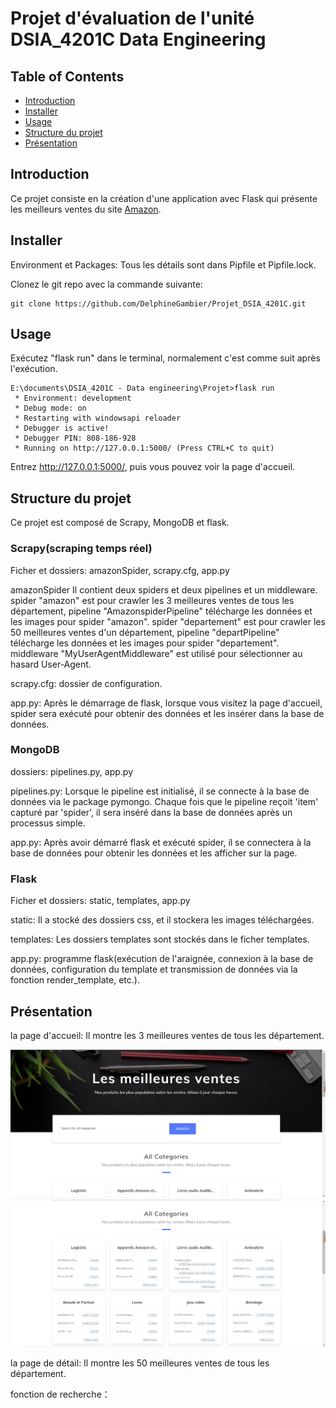 # Projet d'évaluation de l'unité DSIA_4201C Data Engineering 

## Table of Contents

- [Introduction](#introduction)
- [Installer](#installer)
- [Usage](#usage)
- [Structure du projet](#structure-du-projet)
- [Présentation](#présentation)

## Introduction 

Ce projet consiste en la création d'une application avec Flask qui présente les meilleurs ventes du site [Amazon](http://www.amazon.com).

## Installer

Environment et Packages: Tous les détails sont dans Pipfile et Pipfile.lock.

Clonez le git repo avec la commande suivante:

```
git clone https://github.com/DelphineGambier/Projet_DSIA_4201C.git
```

## Usage

Exécutez "flask run" dans le terminal, normalement c'est comme suit après l'exécution.

```
E:\documents\DSIA_4201C - Data engineering\Projet>flask run
 * Environment: development
 * Debug mode: on
 * Restarting with windowsapi reloader
 * Debugger is active!
 * Debugger PIN: 808-186-928
 * Running on http://127.0.0.1:5000/ (Press CTRL+C to quit)

```
Entrez http://127.0.0.1:5000/, puis vous pouvez voir la page d'accueil.

## Structure du projet 

Ce projet est composé de Scrapy, MongoDB et flask.

### Scrapy(scraping temps réel)

Ficher et dossiers: amazonSpider, scrapy.cfg, app.py

amazonSpider
Il contient deux spiders et deux pipelines et un middleware.
spider "amazon" est pour crawler les 3 meilleures ventes de tous les département, pipeline "AmazonspiderPipeline" télécharge les données et les images pour spider "amazon".
spider "departement" est pour crawler les 50 meilleures ventes d'un département, pipeline "departPipeline" télécharge les données et les images pour spider "departement".
middleware "MyUserAgentMiddleware" est utilisé pour sélectionner au hasard User-Agent.

scrapy.cfg: dossier de configuration.

app.py: Après le démarrage de flask, lorsque vous visitez la page d'accueil, spider sera exécuté pour obtenir des données et les insérer dans la base de données.


### MongoDB

dossiers: pipelines.py, app.py

pipelines.py: Lorsque le pipeline est initialisé, il se connecte à la base de données via le package pymongo. Chaque fois que le pipeline reçoit 'item' capturé par 'spider', il sera inséré dans la base de données après un processus simple.

app.py: Après avoir démarré flask et exécuté spider, il se connectera à la base de données pour obtenir les données et les afficher sur la page.

### Flask

Ficher et dossiers: static, templates, app.py

static: Il a stocké des dossiers css, et il stockera les images téléchargées.

templates: Les dossiers templates sont stockés dans le ficher templates.

app.py: programme flask(exécution de l'araignée, connexion à la base de données, configuration du template et transmission de données via la fonction render_template, etc.).

## Présentation

la page d'accueil: Il montre les 3 meilleures ventes de tous les département.

![png](img_presentation/la%20page%20d'accueil1.png)
![png](img_presentation/la%20page%20d'accueil2.png)

la page de détail: Il montre les 50 meilleures ventes de tous les département.

fonction de recherche： 
